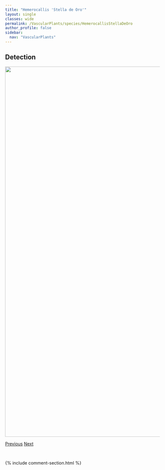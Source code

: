 ```yaml
---
title: "Hemerocallis 'Stella de Oro'"
layout: single
classes: wide
permalink: /VascularPlants/species/HemerocallisStellaDeOro
author_profile: false
sidebar:
  nav: "VascularPlants"
---
```


<h2>Detection</h2>

<a href="https://drive.google.com/uc?export=view&id=1USRoUIYcpENABOhDqqGDDFpbugHL9G6M">
<img src="https://drive.google.com/uc?export=view&id=1USRoUIYcpENABOhDqqGDDFpbugHL9G6M" height = "1200" width = "800">
</a>


<a href="/DevelopmentWebsite/VascularPlants/species/HelictotrichonSempervirens" class="pagination--pager" title="Helictotrichon sempervirens">Previous</a> <a href="/DevelopmentWebsite/VascularPlants/species/HeracleumMaximum" class="pagination--pager" title="Heracleum maximum">Next</a>

<p>&nbsp;</p>

{% include comment-section.html %}
